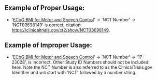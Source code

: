 ## Example of Proper Usage:
* '[ECoG BMI for Motor and Speech Control](https://golden.com/wiki/ECoG_BMI_for_Motor_and_Speech_Control-39ZYX96)' → 'NCT Number' → 'NCT03698149' is correct, citation: https://clinicaltrials.gov/ct2/show/NCT03698149. 

## Example of Improper Usage:
* '[ECoG BMI for Motor and Speech Control](https://golden.com/wiki/ECoG_BMI_for_Motor_and_Speech_Control-39ZYX96)' → 'NCT Number' → '17-23028', is incorrect.  Other Study ID Numbers should not be included here. Note the NCT Number is also referred to as the ClinicalTrials.gov Identifier and will start with 'NCT' followed by a number string.

